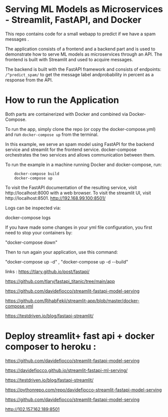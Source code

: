 # Serving ML Models as Microservices - Streamlit, FastAPI, and Docker

This repo contains code for a small webapp to predict if we have a spam messages .

 The application consists of a frontend and a backend part and is used to demonstrate how to serve ML models as microservices through an API.
 The frontend is built with Streamlit and used to acquire messages. 
 
 The backend is built with the FastAPI framework and consists of  endpoints: `/^predict_spam/`  to get the message label andprobability in percent as a response from the API. 

# How to run the Application

Both parts are containerized with Docker and combined via Docker-Compose.

 To run the app, simply clone the repo (or copy the docker-compose.yml) and run `docker-compose up` from the terminal. 
 
In this example, we serve an spam  model using FastAPI for the backend service and streamlit for the frontend service. 
docker-compose orchestrates the two services and allows communication between them.

To run the example in a machine running Docker and docker-compose, run:


		docker-compose build
		docker-compose up


To visit the FastAPI documentation of the resulting service, visit http://localhost:8000 with a web browser.
To visit the streamlit UI, visit http://localhost:8501.
http://192.168.99.100:8501/

Logs can be inspected via:

docker-compose logs

If you have made some changes in your yml file configuration, you first need to stop your containers by:

"docker-compose down" 

Then to run again your application, use this command:

"docker-compose up -d" , "docker-compose up -d --build"



 
links : 
https://tlary.github.io/post/fastapi/

https://github.com/tlary/fastapi_titanic/tree/main/app

https://github.com/davidefiocco/streamlit-fastapi-model-serving

https://github.com/RihabFekii/streamlit-app/blob/master/docker-compose.yml

https://testdriven.io/blog/fastapi-streamlit/
# Deploy streamlit+ fast api + docker composer to heroku : 

https://github.com/davidefiocco/streamlit-fastapi-model-serving

https://davidefiocco.github.io/streamlit-fastapi-ml-serving/

https://testdriven.io/blog/fastapi-streamlit/

https://pythonrepo.com/repo/davidefiocco-streamlit-fastapi-model-serving

https://github.com/davidefiocco/streamlit-fastapi-model-serving


http://102.157.162.189:8501